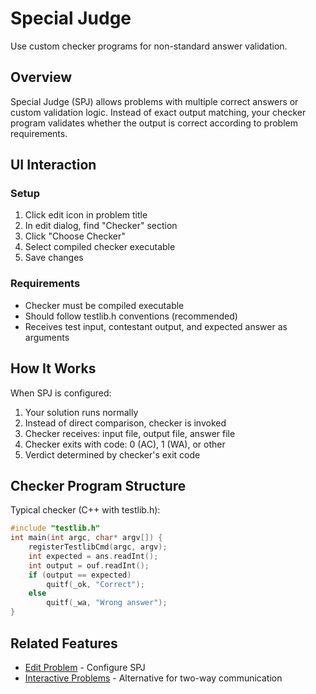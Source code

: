 # Special Judge

Use custom checker programs for non-standard answer validation.

## Overview

Special Judge (SPJ) allows problems with multiple correct answers or custom
validation logic. Instead of exact output matching, your checker program
validates whether the output is correct according to problem requirements.

## UI Interaction

### Setup

1. Click edit icon in problem title
2. In edit dialog, find "Checker" section
3. Click "Choose Checker"
4. Select compiled checker executable
5. Save changes

### Requirements

- Checker must be compiled executable
- Should follow testlib.h conventions (recommended)
- Receives test input, contestant output, and expected answer as arguments

## How It Works

When SPJ is configured:

1. Your solution runs normally
2. Instead of direct comparison, checker is invoked
3. Checker receives: input file, output file, answer file
4. Checker exits with code: 0 (AC), 1 (WA), or other
5. Verdict determined by checker's exit code

## Checker Program Structure

Typical checker (C++ with testlib.h):

```cpp
#include "testlib.h"
int main(int argc, char* argv[]) {
    registerTestlibCmd(argc, argv);
    int expected = ans.readInt();
    int output = ouf.readInt();
    if (output == expected)
        quitf(_ok, "Correct");
    else
        quitf(_wa, "Wrong answer");
}
```

## Related Features

- [Edit Problem](edit-problem.md) - Configure SPJ
- [Interactive Problems](interactive-problems.md) - Alternative for two-way
  communication
